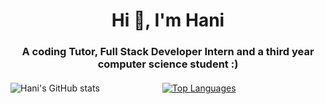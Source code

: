 <h1 align="center">Hi 👋, I'm Hani</h1>

<h3 align="center" style="margin-bottom: 20px;">A coding Tutor, Full Stack Developer Intern and a third year computer science student :)</h3>

<div style="display: flex; align-items: center; gap: 100px;">
  <img src="https://github-readme-stats.vercel.app/api?username=Hani0101&hide=prs,stars" alt="Hani's GitHub stats" />
  <a href="https://github.com/Hani0101/github-readme-stats">
  <img src="https://github-readme-stats.vercel.app/api/top-langs/?username=Hani0101&layout=donut" alt="Top Languages" />
  </a>
</div>
